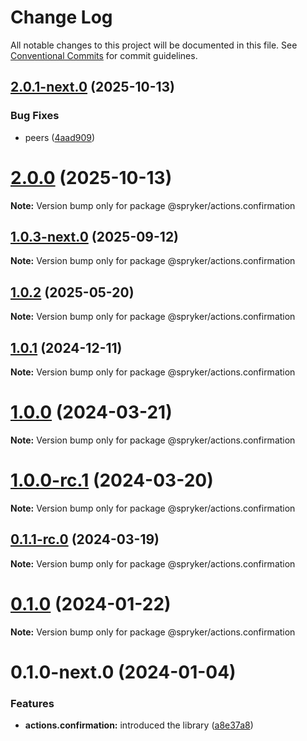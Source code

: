 # Change Log

All notable changes to this project will be documented in this file.
See [Conventional Commits](https://conventionalcommits.org) for commit guidelines.

## [2.0.1-next.0](https://github.com/spryker/ui-components/compare/@spryker/actions.confirmation@2.0.0...@spryker/actions.confirmation@2.0.1-next.0) (2025-10-13)


### Bug Fixes

* peers ([4aad909](https://github.com/spryker/ui-components/commit/4aad909b629f797c3b8b5e211d5b3a53d0e70d56))





# [2.0.0](https://github.com/spryker/ui-components/compare/@spryker/actions.confirmation@1.0.3-next.0...@spryker/actions.confirmation@2.0.0) (2025-10-13)

**Note:** Version bump only for package @spryker/actions.confirmation





## [1.0.3-next.0](http://172.31.0.22:9292/spryker-internal-ci/ui-components/compare/@spryker/actions.confirmation@1.0.2...@spryker/actions.confirmation@1.0.3-next.0) (2025-09-12)

**Note:** Version bump only for package @spryker/actions.confirmation





## [1.0.2](http://172.31.0.22:9292/spryker-internal-ci/ui-components/compare/@spryker/actions.confirmation@1.0.1...@spryker/actions.confirmation@1.0.2) (2025-05-20)

**Note:** Version bump only for package @spryker/actions.confirmation





## [1.0.1](http://172.31.0.22:9292/spryker-internal-ci/ui-components/compare/@spryker/actions.confirmation@1.0.0...@spryker/actions.confirmation@1.0.1) (2024-12-11)

**Note:** Version bump only for package @spryker/actions.confirmation





# [1.0.0](https://github.com/spryker/ui-components/compare/@spryker/actions.confirmation@1.0.0-rc.1...@spryker/actions.confirmation@1.0.0) (2024-03-21)

**Note:** Version bump only for package @spryker/actions.confirmation





# [1.0.0-rc.1](https://github.com/spryker/ui-components/compare/@spryker/actions.confirmation@0.1.1-rc.0...@spryker/actions.confirmation@1.0.0-rc.1) (2024-03-20)

**Note:** Version bump only for package @spryker/actions.confirmation





## [0.1.1-rc.0](https://github.com/spryker/ui-components/compare/@spryker/actions.confirmation@0.1.0...@spryker/actions.confirmation@0.1.1-rc.0) (2024-03-19)

**Note:** Version bump only for package @spryker/actions.confirmation





# [0.1.0](https://github.com/spryker/ui-components/compare/@spryker/actions.confirmation@0.1.0-next.0...@spryker/actions.confirmation@0.1.0) (2024-01-22)

**Note:** Version bump only for package @spryker/actions.confirmation





# 0.1.0-next.0 (2024-01-04)


### Features

* **actions.confirmation:** introduced the library ([a8e37a8](https://github.com/spryker/ui-components/commit/a8e37a84cc255b97f40b577cb5ce4419365318b8))
